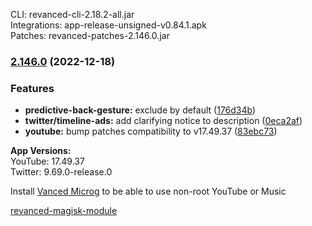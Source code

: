 CLI: revanced-cli-2.18.2-all.jar  
Integrations: app-release-unsigned-v0.84.1.apk  
Patches: revanced-patches-2.146.0.jar  

### [2.146.0](https://github.com/revanced/revanced-patches/compare/v2.145.0...v2.146.0) (2022-12-18)
### Features
* **predictive-back-gesture:** exclude by default ([176d34b](https://github.com/revanced/revanced-patches/commit/176d34b2ff92d0eb627dad86ad87f559df3db815))
* **twitter/timeline-ads:** add clarifying notice to description ([0eca2af](https://github.com/revanced/revanced-patches/commit/0eca2af1a4a688903c61ff6469ffea90c60f06a6))
* **youtube:** bump patches compatibility to v17.49.37 ([83ebc73](https://github.com/revanced/revanced-patches/commit/83ebc731130d3d216ac4b815382d8f13548cf665))

  
**App Versions:**  
YouTube: 17.49.37  
Twitter: 9.69.0-release.0  

Install [Vanced Microg](https://github.com/inotia00/VancedMicroG/releases) to be able to use non-root YouTube or Music  

[revanced-magisk-module](https://github.com/Vucko130/revanced-magisk-module)  
